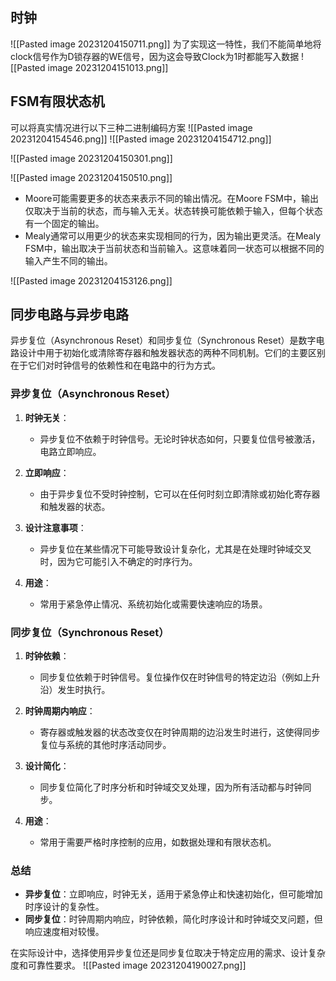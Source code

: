 ## 时钟
![[Pasted image 20231204150711.png]]
为了实现这一特性，我们不能简单地将clock信号作为D锁存器的WE信号，因为这会导致Clock为1时都能写入数据
![[Pasted image 20231204151013.png]]
## FSM有限状态机
可以将真实情况进行以下三种二进制编码方案
![[Pasted image 20231204154546.png]]
![[Pasted image 20231204154712.png]]

![[Pasted image 20231204150301.png]]

![[Pasted image 20231204150510.png]]
- Moore可能需要更多的状态来表示不同的输出情况。在Moore FSM中，输出仅取决于当前的状态，而与输入无关。状态转换可能依赖于输入，但每个状态有一个固定的输出。
- Mealy通常可以用更少的状态来实现相同的行为，因为输出更灵活。在Mealy FSM中，输出取决于当前状态和当前输入。这意味着同一状态可以根据不同的输入产生不同的输出。

![[Pasted image 20231204153126.png]]
## 同步电路与异步电路
异步复位（Asynchronous Reset）和同步复位（Synchronous Reset）是数字电路设计中用于初始化或清除寄存器和触发器状态的两种不同机制。它们的主要区别在于它们对时钟信号的依赖性和在电路中的行为方式。

### 异步复位（Asynchronous Reset）

1. **时钟无关**：
   - 异步复位不依赖于时钟信号。无论时钟状态如何，只要复位信号被激活，电路立即响应。

2. **立即响应**：
   - 由于异步复位不受时钟控制，它可以在任何时刻立即清除或初始化寄存器和触发器的状态。

3. **设计注意事项**：
   - 异步复位在某些情况下可能导致设计复杂化，尤其是在处理时钟域交叉时，因为它可能引入不确定的时序行为。

4. **用途**：
   - 常用于紧急停止情况、系统初始化或需要快速响应的场景。

### 同步复位（Synchronous Reset）

1. **时钟依赖**：
   - 同步复位依赖于时钟信号。复位操作仅在时钟信号的特定边沿（例如上升沿）发生时执行。

2. **时钟周期内响应**：
   - 寄存器或触发器的状态改变仅在时钟周期的边沿发生时进行，这使得同步复位与系统的其他时序活动同步。

3. **设计简化**：
   - 同步复位简化了时序分析和时钟域交叉处理，因为所有活动都与时钟同步。

4. **用途**：
   - 常用于需要严格时序控制的应用，如数据处理和有限状态机。

### 总结

- **异步复位**：立即响应，时钟无关，适用于紧急停止和快速初始化，但可能增加时序设计的复杂性。
- **同步复位**：时钟周期内响应，时钟依赖，简化时序设计和时钟域交叉问题，但响应速度相对较慢。

在实际设计中，选择使用异步复位还是同步复位取决于特定应用的需求、设计复杂度和可靠性要求。
![[Pasted image 20231204190027.png]]